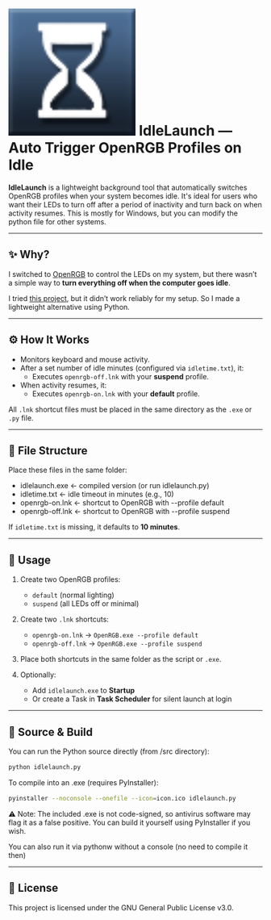 # <img src="https://raw.githubusercontent.com/protox/idlelaunch/refs/heads/main/src/idlelaunch.png" width="50%" height="50%"> IdleLaunch — Auto Trigger OpenRGB Profiles on Idle

**IdleLaunch** is a lightweight background tool that automatically switches OpenRGB profiles when your system becomes idle. It's ideal for users who want their LEDs to turn off after a period of inactivity and turn back on when activity resumes. This is mostly for Windows, but you can modify the python file for other systems.

---

## ✨ Why?

I switched to [OpenRGB](https://openrgb.org/) to control the LEDs on my system, but there wasn’t a simple way to **turn everything off when the computer goes idle**.

I tried [this project](https://github.com/brunoherrera/OpenRGB-Monitor-Status), but it didn’t work reliably for my setup. So I made a lightweight alternative using Python.

---

## ⚙️ How It Works

- Monitors keyboard and mouse activity.
- After a set number of idle minutes (configured via `idletime.txt`), it:
  - Executes `openrgb-off.lnk` with your **suspend** profile.
- When activity resumes, it:
  - Executes `openrgb-on.lnk` with your **default** profile.

All `.lnk` shortcut files must be placed in the same directory as the `.exe` or `.py` file.

---

## 📁 File Structure

Place these files in the same folder:
- idlelaunch.exe ← compiled version (or run idlelaunch.py)
- idletime.txt ← idle timeout in minutes (e.g., 10)
- openrgb-on.lnk ← shortcut to OpenRGB with --profile default
- openrgb-off.lnk ← shortcut to OpenRGB with --profile suspend

If `idletime.txt` is missing, it defaults to **10 minutes**.

---

## 🚀 Usage

1. Create two OpenRGB profiles:  
   - `default` (normal lighting)  
   - `suspend` (all LEDs off or minimal)

2. Create two `.lnk` shortcuts:
   - `openrgb-on.lnk` → `OpenRGB.exe --profile default`
   - `openrgb-off.lnk` → `OpenRGB.exe --profile suspend`

3. Place both shortcuts in the same folder as the script or `.exe`.

4. Optionally:
   - Add `idlelaunch.exe` to **Startup**
   - Or create a Task in **Task Scheduler** for silent launch at login

---

## 🐍 Source & Build

You can run the Python source directly (from /src directory):

```bash
python idlelaunch.py
```

To compile into an .exe (requires PyInstaller):

```bash
pyinstaller --noconsole --onefile --icon=icon.ico idlelaunch.py
```

⚠️ Note: The included .exe is not code-signed, so antivirus software may flag it as a false positive. You can build it yourself using PyInstaller if you wish.

You can also run it via pythonw without a console (no need to compile it then)

---

## 📄 License

This project is licensed under the GNU General Public License v3.0.

